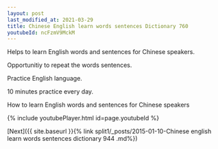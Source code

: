 ```yaml
---
layout: post
last_modified_at: 2021-03-29
title: Chinese English learn words sentences Dictionary 760 
youtubeId: ncFzmV9MckM
---
```

 
 
Helps to learn English words and sentences for Chinese speakers.

Opportunitiy to repeat the words sentences. 

Practice English language. 
 
10 minutes practice every day. 
 
How to learn English words and sentences for Chinese speakers 
 
{% include youtubePlayer.html id=page.youtubeId %}
 
 
[Next]({{ site.baseurl }}{% link  split1/_posts/2015-01-10-Chinese english learn words sentences dictionary 944 .md%})
 
